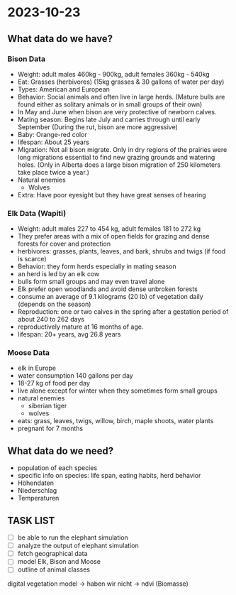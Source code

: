 # 2023-10-23

## What data do we have?
### Bison Data
- Weight: adult males 460kg - 900kg, adult females 360kg - 540kg
- Eat: Grasses (herbivores) (15kg grasses & 30 gallons of water per day)
- Types: American and European
- Behavior: Social animals and often live in large herds. (Mature bulls are found either as solitary animals or in small groups of their own)
- In May and June when bison are very protective of newborn calves.
- Mating season: Begins late July and carries through until early September (During the rut, bison are more aggressive)
- Baby: Orange-red color
- lifespan: About 25 years
- Migration: Not all bison migrate. Only in dry regions of the prairies were long migrations essential to find new grazing grounds and watering holes. (Only in Alberta does a large bison migration of 250 kilometers take place twice a year.)
- Natural enemies
  - Wolves
- Extra: Have poor eyesight but they have great senses of hearing


### Elk Data (Wapiti)
- Weight: adult males 227 to 454 kg, adult females 181 to 272 kg
- They prefer areas with a mix of open fields for grazing and dense forests for cover and protection
- herbivores: grasses, plants, leaves, and bark, shrubs and twigs (if food is scarce)
- Behavior: they form herds especially in mating season
- an herd is led by an elk cow
- bulls form small groups and may even travel alone
- Elk prefer open woodlands and avoid dense unbroken forests
- consume an average of 9.1 kilograms (20 lb) of vegetation daily (depends on the season)
- Reproduction: one or two calves in the spring after a gestation period of about 240 to 262 days
- reproductively mature at 16 months of age.
- lifespan: 20+ years, avg 26.8 years

### Moose Data

- elk in Europe
- water consumption 140 gallons per day
- 18-27 kg of food per day
- live alone except for winter when they sometimes form small groups
- natural enemies
  - siberian tiger
  - wolves
- eats: grass, leaves, twigs, willow, birch, maple shoots, water plants
- pregnant for 7 months

## What data do we need?
- population of each species
- specific info on species: life span, eating habits, herd behavior
- Höhendaten
- Niederschlag
- Temperaturen

## TASK LIST
- [ ] be able to run the elephant simulation
- [ ] analyze the output of elephant simulation
- [ ] fetch geographical data
- [ ] model Elk, Bison and Moose
- [ ] outline of animal classes

digital vegetation model -> haben wir nicht -> ndvi (Biomasse)

